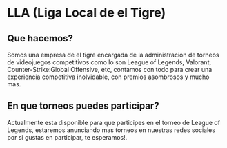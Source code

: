 # LLA (Liga Local de el Tigre)

## Que hacemos?

Somos una empresa de el tigre encargada de la administracion de torneos de videojuegos competitivos como lo son League of Legends, Valorant, Counter-Strike:Global Offensive, etc, contamos con todo para crear una experiencia competitiva inolvidable, con premios asombrosos y mucho mas.

## En que torneos puedes participar?

Actualmente esta disponible para que participes en el torneo de League of Legends, estaremos anunciando mas torneos en nuestras redes sociales por si gustas en participar, te esperamos!.

## 
